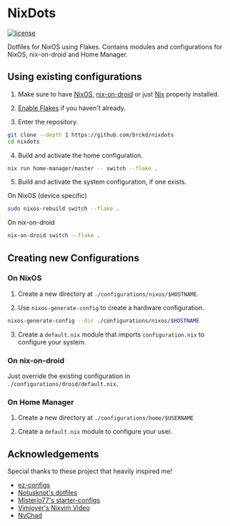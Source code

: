 # NixDots

[![license](https://custom-icon-badges.demolab.com/github/license/brckd/nixdots?logo=law)](LICENSE.md)

Dotfiles for NixOS using Flakes. Contains modules and configurations for NixOS, nix-on-droid and Home Manager.

## Using existing configurations

1. Make sure to have [NixOS](https://nixos.org/manual/nixos/stable/index.html#ch-installation),
[nix-on-droid](https://github.com/nix-community/nix-on-droid#try-it-out) or just
[Nix](https://nixos.org/download#download-nix) properly installed.

2. [Enable Flakes](https://nixos.wiki/wiki/Flakes#Enable_flakes_temporarily) if you haven't already.

3. Enter the repository.

```bash
git clone --depth 1 https://github.com/brckd/nixdots
cd nixdots
```

4. Build and activate the home configuration.

```bash
nix run home-manager/master -- switch --flake .
```

5. Build and activate the system configuration, if one exists.

On NixOS (device specific)

```bash
sudo nixos-rebuild switch --flake .
```

On nix-on-droid

```bash
nix-on-droid switch --flake .
```

## Creating new Configurations

### On NixOS

1. Create a new directory at `./configurations/nixos/$HOSTNAME`.

2. Use `nixos-generate-config` to create a hardware configuration.

```bash
nixos-generate-config --dir ./configurations/nixos/$HOSTNAME
```

3. Create a `default.nix` module that imports `configuration.nix` to configure your system.

### On nix-on-droid

Just override the existing configuration in `./configurations/droid/default.nix`.

### On Home Manager

1. Create a new directory at `./configurations/home/$USERNAME`

2. Create a `default.nix` module to configure your user.

## Acknowledgements

Special thanks to these project that heavily inspired me!

- [ez-configs](https://github.com/ehllie/ez-configs)
- [Notusknot's dotfiles](https://github.com/notusknot/dotfiles-nix)
- [Misterio77's starter-configs](https://github.com/Misterio77/nix-starter-configs)
- [Vimjoyer's Nixvim Video](https://github.com/vimjoyer/nixvim-video)
- [NvChad](https://github.com/NvChad/NvChad)
